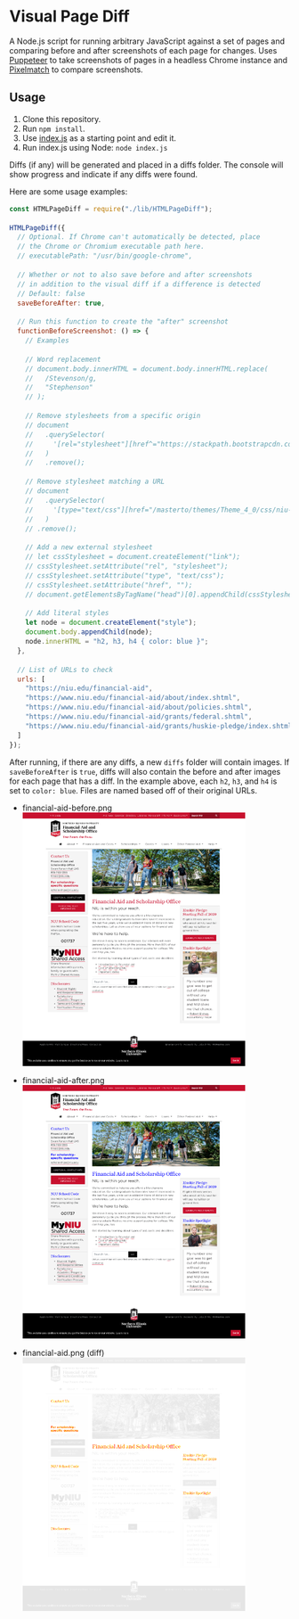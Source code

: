 # Visual Page Diff

A Node.js script for running arbitrary JavaScript against a set of pages and comparing before and after screenshots of each page for changes. Uses [Puppeteer](https://github.com/puppeteer/puppeteer) to take screenshots of pages in a headless Chrome instance and [Pixelmatch](https://github.com/mapbox/pixelmatch) to compare screenshots.

## Usage

1. Clone this repository.
1. Run `npm install`.
1. Use [index.js](index.js) as a starting point and edit it.
1. Run index.js using Node: `node index.js`

Diffs (if any) will be generated and placed in a diffs folder. The console will show progress and indicate if any diffs were found.

Here are some usage examples:

```js
const HTMLPageDiff = require("./lib/HTMLPageDiff");

HTMLPageDiff({
  // Optional. If Chrome can't automatically be detected, place
  // the Chrome or Chromium executable path here.
  // executablePath: "/usr/bin/google-chrome",

  // Whether or not to also save before and after screenshots
  // in addition to the visual diff if a difference is detected
  // Default: false
  saveBeforeAfter: true,

  // Run this function to create the "after" screenshot
  functionBeforeScreenshot: () => {
    // Examples

    // Word replacement
    // document.body.innerHTML = document.body.innerHTML.replace(
    //   /Stevenson/g,
    //   "Stephenson"
    // );

    // Remove stylesheets from a specific origin
    // document
    //   .querySelector(
    //     '[rel="stylesheet"][href^="https://stackpath.bootstrapcdn.com"]'
    //   )
    //   .remove();

    // Remove stylesheet matching a URL
    // document
    //   .querySelector(
    //     '[type="text/css"][href="/masterto/themes/Theme_4_0/css/niu-styles-theme4.0.css"]'
    //   )
    // .remove();

    // Add a new external stylesheet
    // let cssStylesheet = document.createElement("link");
    // cssStylesheet.setAttribute("rel", "stylesheet");
    // cssStylesheet.setAttribute("type", "text/css");
    // cssStylesheet.setAttribute("href", "");
    // document.getElementsByTagName("head")[0].appendChild(cssStylesheet);

    // Add literal styles
    let node = document.createElement("style");
    document.body.appendChild(node);
    node.innerHTML = "h2, h3, h4 { color: blue }";
  },

  // List of URLs to check
  urls: [
    "https://niu.edu/financial-aid",
    "https://www.niu.edu/financial-aid/about/index.shtml",
    "https://www.niu.edu/financial-aid/about/policies.shtml",
    "https://www.niu.edu/financial-aid/grants/federal.shtml",
    "https://www.niu.edu/financial-aid/grants/huskie-pledge/index.shtml"
  ]
});
```

After running, if there are any diffs, a new `diffs` folder will contain images. If `saveBeforeAfter` is `true`, diffs will also contain the before and after images for each page that has a diff. In the example above, each `h2`, `h3`, and `h4` is set to `color: blue`. Files are named based off of their original URLs.

- financial-aid-before.png  
  ![](screenshots/financial-aid-before.png)

- financial-aid-after.png  
  ![](screenshots/financial-aid-after.png)

- financial-aid.png (diff)  
  ![](screenshots/financial-aid.png)
